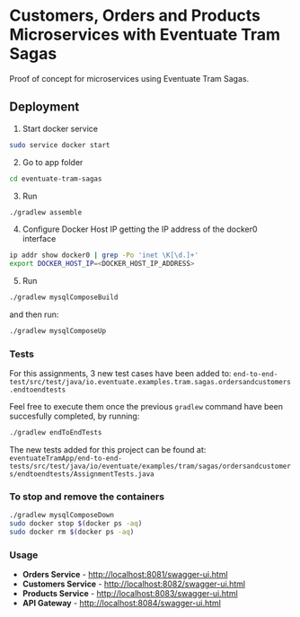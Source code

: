 # Customers, Orders and Products Microservices with Eventuate Tram Sagas

Proof of concept for microservices using Eventuate Tram Sagas.

## Deployment

1. Start docker service

``` sh
sudo service docker start
```

2. Go to app folder

``` sh
cd eventuate-tram-sagas
```

3. Run

``` sh
./gradlew assemble
```

4. Configure Docker Host IP getting the IP address of the docker0 interface

``` sh
ip addr show docker0 | grep -Po 'inet \K[\d.]+'
export DOCKER_HOST_IP=<DOCKER_HOST_IP_ADDRESS>
```

5. Run

``` sh
./gradlew mysqlComposeBuild
```

and then run:

``` sh
./gradlew mysqlComposeUp
```

### Tests

For this assignments, 3 new test cases have been added to:
`end-to-end-test/src/test/java/io.eventuate.examples.tram.sagas.ordersandcustomers.endtoendtests`

Feel free to execute them once the previous `gradlew` command have been succesfully completed, by running:

``` sh
./gradlew endToEndTests
```

The new tests added for this project can be found at:
`eventuateTramApp/end-to-end-tests/src/test/java/io/eventuate/examples/tram/sagas/ordersandcustomers/endtoendtests/AssignmentTests.java`

### To stop and remove the containers

``` sh
./gradlew mysqlComposeDown
sudo docker stop $(docker ps -aq)
sudo docker rm $(docker ps -aq)
```

### Usage  

- **Orders Service**  - <http://localhost:8081/swagger-ui.html>
- **Customers Service** - <http://localhost:8082/swagger-ui.html>
- **Products Service** - <http://localhost:8083/swagger-ui.html>
- **API Gateway** - <http://localhost:8084/swagger-ui.html>
